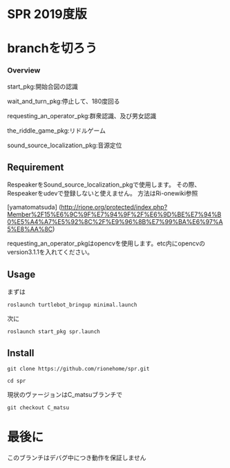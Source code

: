 SPR 2019度版
====

# branchを切ろう

### Overview
start_pkg:開始合図の認識

wait_and_turn_pkg:停止して、180度回る

requesting_an_operator_pkg:群衆認識、及び男女認識

the_riddle_game_pkg:リドルゲーム

sound_source_localization_pkg:音源定位

## Requirement

RespeakerをSound_source_localization_pkgで使用します。
その際、Respeakerをudevで登録しないと使えません。
方法はRi-onewiki参照

[yamatomatsuda] (http://rione.org/protected/index.php?Member%2F15%E6%9C%9F%E7%94%9F%2F%E6%9D%BE%E7%94%B0%E5%A4%A7%E5%92%8C%2F%E9%96%8B%E7%99%BA%E6%97%A5%E8%AA%8C)

requesting_an_operator_pkgはopencvを使用します。etc内にopencvのversion3.1.1を入れてください。

## Usage
まずは

`roslaunch turtlebot_bringup minimal.launch`

次に

`roslaunch start_pkg spr.launch`

## Install

`git clone https://github.com/rionehome/spr.git`

`cd spr`

現状のヴァージョンはC_matsuブランチで

`git checkout C_matsu`

# 最後に

このブランチはデバグ中につき動作を保証しません
